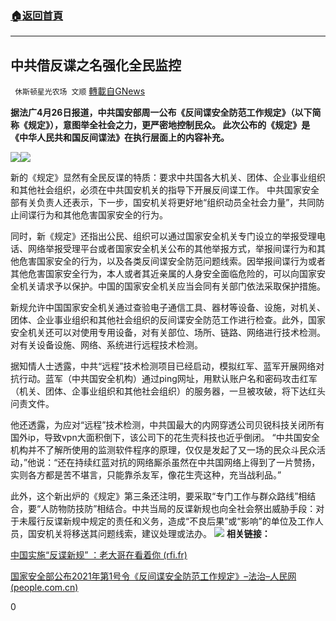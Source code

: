 ###  [:house:返回首頁](https://github.com/ourhimalayas/txt)
---

## 中共借反谍之名强化全民监控
` 休斯顿星光农场 文顺` [轉載自GNews](https://gnews.org/zh-hans/1144705/)

**据法广4月26日报道，中共国安部周一公布《反间谍安全防范工作规定》（以下简称《规定》），意图举全社会之力，更严密地控制民众。 此次公布的《规定》是《中华人民共和国反间谍法》在执行层面上的内容补充。**


![
]()![
](https://gnews.org/wp-content/uploads/2021/04/屏幕截图-2021-04-28-022555.jpg)



新的《规定》显然有全民反谍的特质：要求中共国各大机关、团体、企业事业组织和其他社会组织，必须在中共国安机关的指导下开展反间谍工作。 中共国家安全部有关负责人还表示，下一步，国安机关将更好地“组织动员全社会力量”，共同防止间谍行为和其他危害国家安全的行为。

同时，新《规定》还指出公民、组织可以通过国家安全机关专门设立的举报受理电话、网络举报受理平台或者国家安全机关公布的其他举报方式，举报间谍行为和其他危害国家安全的行为，以及各类反间谍安全防范问题线索。因举报间谍行为或者其他危害国家安全行为，本人或者其近亲属的人身安全面临危险的，可以向国家安全机关请求予以保护。中国的国家安全机关应当会同有关部门依法采取保护措施。

新规允许中国国家安全机关通过查验电子通信工具、器材等设备、设施，对机关、团体、企业事业组织和其他社会组织的反间谍安全防范工作进行检查。此外，国家安全机关还可以对使用专用设备，对有关部位、场所、链路、网络进行技术检测。对有关设备设施、网络、系统进行远程技术检测。

据知情人士透露，中共“远程”技术检测项目已经启动，模拟红军、蓝军开展网络对抗行动。蓝军（中共国安全机构）通过ping网址，用默认账户名和密码攻击红军（机关、团体、企事业组织和其他社会组织）的服务器，一旦被攻破，将下达红头问责文件。

他还透露，为应对“远程”技术检测，中共国最大的内网穿透公司贝锐科技关闭所有国外ip，导致vpn大面积倒下，该公司下的花生壳科技也近乎倒闭。 “中共国安全机构并不了解所使用的监测软件程序的原理，仅仅是发起了又一场的民众斗民众活动，”他说：“还在持续红蓝对抗的网络厮杀虽然在中共国网络上得到了一片赞扬，实则各方都是苦不堪言，只能靠杀友军，像花生壳这种，充当战利品。”

此外，这个新出炉的《规定》第三条还注明，要采取“专门工作与群众路线”相结合，要“人防物防技防”相结合。中共当局的反谍新规也向全社会祭出威胁手段：对于未履行反谍新规中规定的责任和义务，造成“不良后果”或“影响”的单位及工作人员，国安机关将移送其问题线索，建议处理或法办。
![]()![](https://gnews.org/wp-content/uploads/2021/04/PHOTO-2021-04-27-07-16-26-2.jpg)
**相关链接：**

[中国实施“反谍新规” ：老大哥在看着你 (rfi.fr)](https://www.rfi.fr/cn/%E4%B8%AD%E5%9B%BD/20210427-%E4%B8%AD%E5%9B%BD%E5%AE%9E%E6%96%BD-%E5%8F%8D%E8%B0%8D%E6%96%B0%E8%A7%84-%E8%80%81%E5%A4%A7%E5%93%A5%E5%9C%A8%E7%9C%8B%E7%9D%80%E4%BD%A0)

[国家安全部公布2021年第1号令《反间谍安全防范工作规定》–法治–人民网 (people.com.cn)](http://legal.people.com.cn/n1/2021/0426/c205462-32088423.html)

0
